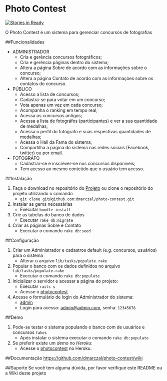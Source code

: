 # Photo Contest

[<img alt='Stories in Ready' src='https://badge.waffle.io/dmarczal/photo-contest.png?label=ready&title=Ready' />](https://waffle.io/dmarczal/photo-contest)

O Photo Contest é um sistema para gerenciar concursos de fotografias 

##Funcionalidades
* ADMINISTRADOR 
    * Cria e gerência concursos fotográficos;
    * Cria e gerência páginas dentro do sistema;
    * Altera a página Sobre de acordo com as informações sobre o concurso;
    * Altera a página Contato de acordo com as informações sobre os contatos do concurso.
* PÚBLICO
    * Acesso a lista de concursos;
    * Cadastra-se para votar em um concurso;
    * Vota apenas um vez em cada concurso;
    * Acompanha o ranking em tempo real;
    * Acessa os concursos antigos;
    * Acessa a lista de fotográfos (participantes) e ver a sua quantidade de medalhas;
    * Acessa o perfil do fotógrafo e suas respectivas quantidades de medalhas;
    * Acessa o Hall da Fama do sistema;
    * Compartilha a página do sistema nas redes sociais (Facebook, twitter) ou por email.
* FOTOGRÁFO 
    * Cadastrar-se e inscrever-se nos concursos disponíveis;
    * Tem acesso ao mesmo conteúdo que o usuário tem acesso.

##Instalação
1. Faça o download no repositório do [Projeto](https://github.com/dmarczal/photo-contest) ou clone o repositório do projeto utilizando o comando 
    * `git clone git@github.com:dmarczal/photo-contest.git`
2. Instalar as gems necessárias
    * Executar  `bundle install`  
2. Crie as tabelas do banco de dados
    * Executar `rake db:migrate`
3. Criar as páginas Sobre e Contato 
    * Executar o comando `rake db:seed`   


##Configuração
1. Criar um Administrador e cadastros default (e.g. concursos, usuários) para o sistema 
    * Alterar o arquivo `lib/tasks/populate.rake`
2. Popular o banco com os dados definidos no arquivo `lib/tasks/populate.rake`
    * Executar o comando `rake db:populate`
3. Inicializar o servidor e acessar a página do projeto:
    * Executar `rails s`
    * Acesse o [photocontest](https://photocontest-utfpr.herokuapp.com)
4. Acesse o formulário de login do Administrador do sistema:
    * [admin](https://photocontest-utfpr.herokuapp.com/admin)
    * Login para acesso: admin@admin.com, senha: `12345678`
     
##Demo
1. Pode-se testar o sistema populando o banco com de usuários e concursos `fakes`
    * Após instalar o sistema executar o comando `rake db:populate`
2. Se preferir existe um *demo* no *Heroku*:
    * Acesse o [photocontest](https://photocontest-utfpr.herokuapp.com ) no Heroku.

##Documentação
https://github.com/dmarczal/photo-contest/wiki

##Suporte
Se você tem alguma dúvida, por favor verifique este README ou a Wiki deste projeto
